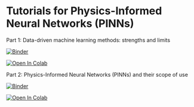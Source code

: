 # Tutorials for Physics-Informed Neural Networks (PINNs)

Part 1: Data-driven machine learning methods: strengths and limits

[![Binder](https://mybinder.org/badge_logo.svg)](https://mybinder.org/v2/gh/nguyenkhoa0209/pinns_tutorial/main?labpath=part1_data_driven_ml.ipynb)

[![Open In Colab](https://colab.research.google.com/assets/colab-badge.svg)](https://colab.research.google.com/drive/1na1yVhBF9MYPntbr6bfGd6qwWKl-uJGS?usp=sharing)

Part 2: Physics-Informed Neural Networks (PINNs) and their scope of use

[![Binder](https://mybinder.org/badge_logo.svg)](https://mybinder.org/v2/gh/nguyenkhoa0209/pinns_tutorial/main?labpath=part1_data_driven_ml.ipynb)

[![Open In Colab](https://colab.research.google.com/assets/colab-badge.svg)](https://colab.research.google.com/drive/1EEDH099GalrgqNbEaDgPm-OCHULBQ3HT?usp=sharing)
